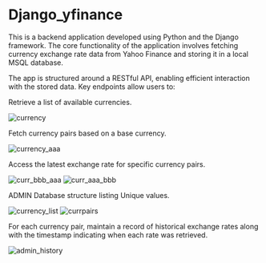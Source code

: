 # Django_yfinance

This is a backend application developed using Python and the Django framework. The core functionality of the application involves fetching currency exchange rate data from Yahoo Finance and storing it in a local MSQL database.

The app is structured around a RESTful API, enabling efficient interaction with the stored data. Key endpoints allow users to:

Retrieve a list of available currencies.

![currency](https://github.com/user-attachments/assets/5e66ba27-33bf-4892-811c-2feaf233f2f3)

Fetch currency pairs based on a base currency.

![currency_aaa](https://github.com/user-attachments/assets/2b503421-293a-4f78-ba67-8dd52e2b8808)

Access the latest exchange rate for specific currency pairs.

![curr_bbb_aaa](https://github.com/user-attachments/assets/25cdbcb4-56d7-4a55-ade5-f6b224d52570)
![curr_aaa_bbb](https://github.com/user-attachments/assets/ae8b0e84-0fd1-411e-9c11-336a90e7ed64)

ADMIN 
Database structure listing Unique values.

![currency_list](https://github.com/user-attachments/assets/8ad92b6b-aa4e-4449-97b4-9df8a00adea3)
![currpairs](https://github.com/user-attachments/assets/0aa54e39-7440-4cd0-9d07-ab187bbd0ec8)

For each currency pair, maintain a record of historical exchange rates along with the timestamp indicating when each rate was retrieved.

![admin_history](https://github.com/user-attachments/assets/612c8203-07b9-410f-a8bc-f1d81aa0572e)
